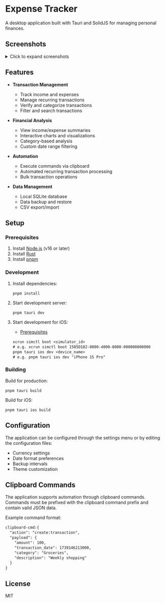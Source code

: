 # Expense Tracker

A desktop application built with Tauri and SolidJS for managing personal finances.

## Screenshots

<details>
<summary>Click to expand screenshots</summary>

### Transaction Management
![Home Page](./screenshots/home_page.png)
![Transaction Filter](./screenshots/home_page_filter.png)
![Add Transaction](./screenshots/new_transaction_page.png)

### Recurring Transactions
![Recurring Transactions](./screenshots/recurring_transaction_page.png)
![Edit Recurring Transaction](./screenshots/edit_recurring_transaction_page.png)

### Financial Analysis
![Charts and Summaries](./screenshots/summary_page.png)

### Settings
![Settings](./screenshots/settings_page.png)

</details>

## Features

- **Transaction Management**
  - Track income and expenses
  - Manage recurring transactions
  - Verify and categorize transactions
  - Filter and search transactions

- **Financial Analysis**
  - View income/expense summaries
  - Interactive charts and visualizations
  - Category-based analysis
  - Custom date range filtering

- **Automation**
  - Execute commands via clipboard
  - Automated recurring transaction processing
  - Bulk transaction operations

- **Data Management**
  - Local SQLite database
  - Data backup and restore
  - CSV export/import

## Setup

### Prerequisites

1. Install [Node.js](https://nodejs.org/) (v16 or later)
2. Install [Rust](https://www.rust-lang.org/tools/install)
3. Install [pnpm](https://pnpm.io/installation)

### Development

1. Install dependencies:
   ```
   pnpm install
   ```

2. Start development server:
   ```
   pnpm tauri dev
   ```

3. Start development for iOS:
   - [Prerequisites](https://tauri.app/start/prerequisites/#ios)
  
   ```
   xcrun simctl boot <simulator_id>
   # e.g. xcrun simctl boot 1585D182-0000-4000-8000-000000000000
   pnpm tauri ios dev <device_name>
   # e.g. pnpm tauri ios dev "iPhone 15 Pro"
   ```

### Building

Build for production:
```
pnpm tauri build
```

Build for iOS:
```
pnpm tauri ios build
```

## Configuration

The application can be configured through the settings menu or by editing the configuration files:

- Currency settings
- Date format preferences
- Backup intervals
- Theme customization

## Clipboard Commands

The application supports automation through clipboard commands. Commands must be prefixed with the clipboard command prefix and contain valid JSON data.

Example command format:
```
clipboard-cmd:{
  "action": "create:transaction",
  "payload": {
    "amount": 100,
    "transaction_date": 1739146213000,
    "category": "Groceries",
    "description": "Weekly shopping"
  }
}
```

## License

MIT


